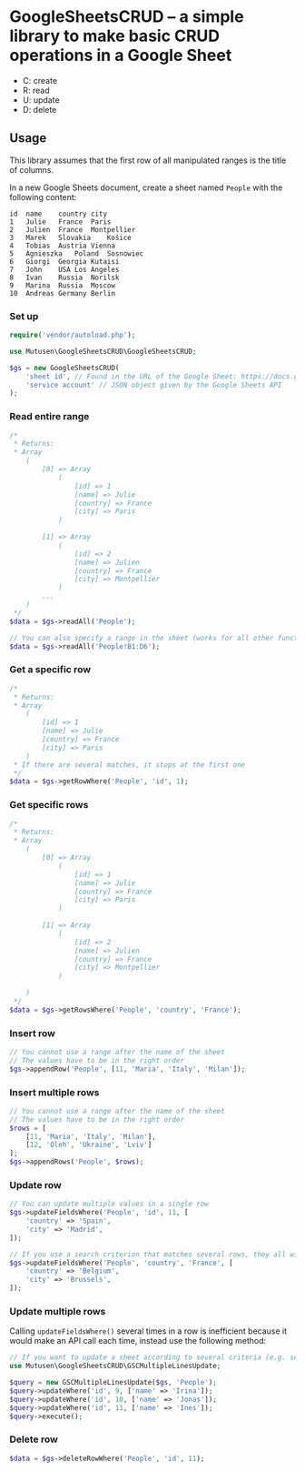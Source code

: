 # GoogleSheetsCRUD – a simple library to make basic CRUD operations in a Google Sheet

* C: create
* R: read
* U: update
* D: delete

## Usage

This library assumes that the first row of all manipulated ranges is the title of columns. 

In a new Google Sheets document, create a sheet named `People` with the following content:

```
id	name	country	city
1	Julie	France	Paris
2	Julien	France	Montpellier
3	Marek	Slovakia	Košice
4	Tobias	Austria	Vienna
5	Agnieszka	Poland	Sosnowiec
6	Giorgi	Georgia	Kutaisi
7	John	USA	Los Angeles
8	Ivan	Russia	Norilsk
9	Marina	Russia	Moscow
10	Andreas	Germany	Berlin
```

### Set up

```php
require('vendor/autoload.php');

use Mutusen\GoogleSheetsCRUD\GoogleSheetsCRUD;

$gs = new GoogleSheetsCRUD(
    'sheet id', // Found in the URL of the Google Sheet: https://docs.google.com/spreadsheets/d/.../edit
    'service account' // JSON object given by the Google Sheets API
);
```

### Read entire range
```php
/*
 * Returns:
 * Array
    (
        [0] => Array
            (
                [id] => 1
                [name] => Julie
                [country] => France
                [city] => Paris
            )
    
        [1] => Array
            (
                [id] => 2
                [name] => Julien
                [country] => France
                [city] => Montpellier
            )
        ...
    )
 */
$data = $gs->readAll('People');

// You can also specify a range in the sheet (works for all other functions except appendRow())
$data = $gs->readAll('People!B1:D6');
```

### Get a specific row

```php
/*
 * Returns:
 * Array
    (
        [id] => 1
        [name] => Julie
        [country] => France
        [city] => Paris
    )
 * If there are several matches, it stops at the first one
 */
$data = $gs->getRowWhere('People', 'id', 1);
```

### Get specific rows

```php
/*
 * Returns:
 * Array
    (
        [0] => Array
            (
                [id] => 1
                [name] => Julie
                [country] => France
                [city] => Paris
            )
    
        [1] => Array
            (
                [id] => 2
                [name] => Julien
                [country] => France
                [city] => Montpellier
            )
    
    )
 */
$data = $gs->getRowsWhere('People', 'country', 'France');
```

### Insert row

```php
// You cannot use a range after the name of the sheet
// The values have to be in the right order
$gs->appendRow('People', [11, 'Maria', 'Italy', 'Milan']);
```

### Insert multiple rows

```php
// You cannot use a range after the name of the sheet
// The values have to be in the right order
$rows = [
    [11, 'Maria', 'Italy', 'Milan'],
    [12, 'Oleh', 'Ukraine', 'Lviv']
];
$gs->appendRows('People', $rows);
```

### Update row

```php
// You can update multiple values in a single row
$gs->updateFieldsWhere('People', 'id', 11, [
    'country' => 'Spain',
    'city' => 'Madrid',
]);

// If you use a search criterion that matches several rows, they all will be updated
$gs->updateFieldsWhere('People', 'country', 'France', [
    'country' => 'Belgium',
    'city' => 'Brussels',
]);
```

### Update multiple rows

Calling `updateFieldsWhere()` several times in a row is inefficient because it would make an API call each time, instead use the following method:

```php
// If you want to update a sheet according to several criteria (e.g. several ids)
use Mutusen\GoogleSheetsCRUD\GSCMultipleLinesUpdate;

$query = new GSCMultipleLinesUpdate($gs, 'People');
$query->updateWhere('id', 9, ['name' => 'Irina']);
$query->updateWhere('id', 10, ['name' => 'Jonas']);
$query->updateWhere('id', 11, ['name' => 'Ines']);
$query->execute();
```

### Delete row

```php
$data = $gs->deleteRowWhere('People', 'id', 11);
```